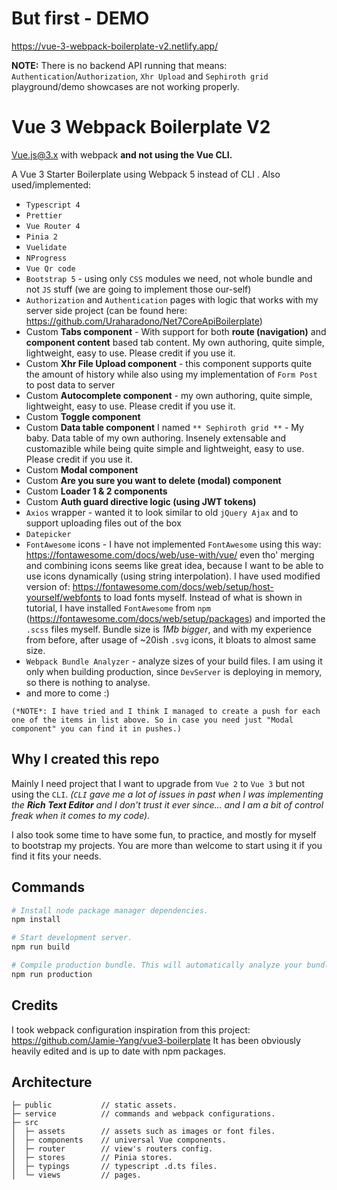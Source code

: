 # But first - DEMO
https://vue-3-webpack-boilerplate-v2.netlify.app/

**NOTE:** There is no backend API running that means: `Authentication`/`Authorization`, `Xhr Upload` and `Sephiroth grid` playground/demo showcases are not working properly. 


# Vue 3 Webpack Boilerplate V2
Vue.js@3.x with webpack **and not using the Vue CLI.**

A Vue 3 Starter Boilerplate using Webpack 5 instead of CLI . 
Also used/implemented:
 - `Typescript 4`
 - `Prettier`
 - `Vue Router 4` 
 - `Pinia 2` 
 - `Vuelidate`
 - `NProgress`
 - `Vue Qr code`
 - `Bootstrap 5`  - using only `CSS` modules we need, not whole bundle and not `JS` stuff (we are going to implement those our-self)
 - `Authorization` and `Authentication` pages with logic that works with my server side project (can be found here: https://github.com/Uraharadono/Net7CoreApiBoilerplate)
 - Custom **Tabs component** - With support for both **route (navigation)** and **component content** based tab content. My own authoring, quite simple, lightweight, easy to use. Please credit if you use it. 
 - Custom **Xhr File Upload component** - this component supports quite the amount of history while also using my implementation of `Form Post` to post data to server
 - Custom **Autocomplete component** - my own authoring, quite simple, lightweight, easy to use. Please credit if you use it. 
 - Custom **Toggle component**
 - Custom **Data table component** I named `** Sephiroth grid **` - My baby. Data table of my own authoring. Insenely extensable and customazible while being quite simple and lightweight, easy to use. Please credit if you use it.
 - Custom **Modal component**
 - Custom **Are you sure you want to delete (modal) component**
 - Custom **Loader 1 & 2 components**
 - Custom **Auth guard directive logic (using JWT tokens)**
 - `Axios` wrapper - wanted it to look similar to old `jQuery Ajax` and to support uploading files out of the box
 - `Datepicker`
 - `FontAwesome` icons - I have not implemented `FontAwesome` using this way: https://fontawesome.com/docs/web/use-with/vue/
	even tho' merging and combining icons seems like great idea, because I want to be able to use icons dynamically (using string interpolation).
	I have used modified version of: https://fontawesome.com/docs/web/setup/host-yourself/webfonts
	to load fonts myself. Instead of what is shown in tutorial, I have installed `FontAwesome` from `npm` (https://fontawesome.com/docs/web/setup/packages)
	and imported the `.scss` files myself.
	Bundle size is *1Mb bigger*, and with my experience from before, after usage of ~20ish `.svg` icons, it bloats to almost same size.
 - `Webpack Bundle Analyzer` - analyze sizes of your build files. I am using it only when building production, since `DevServer` is deploying in memory, so there is nothing to analyse. 
 - and more to come :)

`(*NOTE*: I have tried and I think I managed to create a push for each one of the items in list above. So in case you need just "Modal component" you can find it in pushes.)`


## Why I created this repo 
Mainly I need project that I want to upgrade from `Vue 2` to `Vue 3` but not using the `CLI`. 
*(`CLI` gave me a lot of issues in past when I was implementing the **Rich Text Editor** and I don't trust it ever since... and I am a bit of control freak when it comes to my code).*
 
I also took some time to have some fun,  to practice,  and mostly for myself to bootstrap my projects. You are more than welcome to start using it if you find it fits your needs. 


## Commands

```bash
# Install node package manager dependencies.
npm install

# Start development server.
npm run build

# Compile production bundle. This will automatically analyze your bundle as well.  
npm run production
```

## Credits

I took webpack configuration inspiration from this project: https://github.com/Jamie-Yang/vue3-boilerplate
It has been obviously heavily edited and is up to date with npm packages. 

## Architecture

```text
├─ public           // static assets.
├─ service          // commands and webpack configurations.
├─ src
│  ├─ assets        // assets such as images or font files.
│  ├─ components    // universal Vue components.
│  ├─ router        // view's routers config.
│  ├─ stores        // Pinia stores.
│  ├─ typings       // typescript .d.ts files.
│  └─ views         // pages.
```

